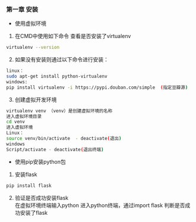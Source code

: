 ### 第一章 安装
- 使用虚拟环境  
1. 在CMD中使用如下命令 查看是否安装了virtualenv  
```bash  
virtualenv --version  
```
2. 如果没有安装则通过以下命令进行安装：  
```bash
linux：  
sudo apt-get install python-virtualenv  
windows:  
pip install virtualenv -i https://pypi.douban.com/simple  (指定豆瓣源)  
```
3. 创建虚拟开发环境  
```bash
virtualenv venv （venv）是创建虚拟环境的名称  
进入虚拟环境目录  
cd venv  
进入虚拟环境  
Linux：  
source venv/bin/activate  - deactivate(退出)  
windows  
Script/activate - deactivate(退出终端)  
```
- 使用pip安装python包  
1. 安装flask  
```bash
pip install flask  
```
2. 验证是否成功安装flask  
	在虚拟环境终端输入python 进入python终端，通过import flask  判断是否成功安装了flask
